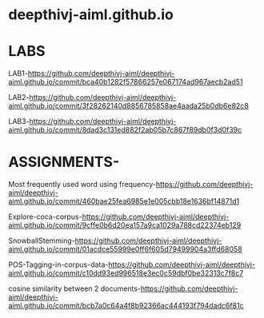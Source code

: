 # deepthivj-aiml.github.io

# LABS

LAB1-https://github.com/deepthivj-aiml/deepthivj-aiml.github.io/commit/bca40b1282f57866257e067174ad967aecb2ad51

LAB2-https://github.com/deepthivj-aiml/deepthivj-aiml.github.io/commit/3f28262140d8856785858ae4aada25b0db6e82c8

LAB3-https://github.com/deepthivj-aiml/deepthivj-aiml.github.io/commit/8dad3c131ed882f2ab05b7c867f89db0f3d0f39c

# ASSIGNMENTS-

Most frequently used word using frequency-https://github.com/deepthivj-aiml/deepthivj-aiml.github.io/commit/460bae25fea6985e1e005cbb18e1636bf14871d1

Explore-coca-corpus-https://github.com/deepthivj-aiml/deepthivj-aiml.github.io/commit/9cffe0b6d20ea157a9ca1029a788cd22374eb129

SnowballStemming-https://github.com/deepthivj-aiml/deepthivj-aiml.github.io/commit/01acdce55999e0ff6f605d79499904a3ffd68058

POS-Tagging-in-corpus-data-https://github.com/deepthivj-aiml/deepthivj-aiml.github.io/commit/c10dd93ed996518e3ec0c59dbf0be32313c7f8c7

cosine similarity between 2 documents-https://github.com/deepthivj-aiml/deepthivj-aiml.github.io/commit/bcb7a0c64a4f8b92366ac444193f794dadc6f81c
